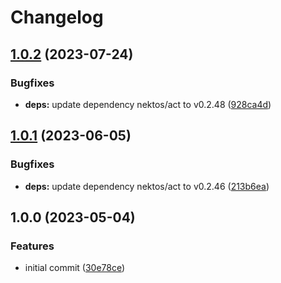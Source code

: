 # Changelog

## [1.0.2](https://github.com/rolehippie/act/compare/v1.0.1...v1.0.2) (2023-07-24)


### Bugfixes

* **deps:** update dependency nektos/act to v0.2.48 ([928ca4d](https://github.com/rolehippie/act/commit/928ca4d7c0c0fa53f6328d4c3ae536b3c7fad652))

## [1.0.1](https://github.com/rolehippie/act/compare/v1.0.0...v1.0.1) (2023-06-05)


### Bugfixes

* **deps:** update dependency nektos/act to v0.2.46 ([213b6ea](https://github.com/rolehippie/act/commit/213b6ea4ddc5417f6d6a9bb52e133539e0e0962c))

## 1.0.0 (2023-05-04)


### Features

* initial commit ([30e78ce](https://github.com/rolehippie/act/commit/30e78ce848c9e14081a9f52e239550c0aa7b83fe))
